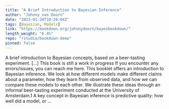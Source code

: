 ```yaml
---
title: "A Brief Introduction to Bayesian Inference"
author: "Johnny van Doorn"
date: "2023-01-24T10:29:04Z"
tags: [Bayesian, Models]
link: "https://bookdown.org/johnnydoorn/bayesbookdown/"
length_weight: "6.4%"
repo: "rstudio/bookdown-demo"
pinned: false
---
```


A brief introduction to Bayesian concepts, based on a beer-tasting experiment. [...] This book is still a work in progress If you encounter any errors/issues, you can reach me here. This booklet offers an introduction to Bayesian inference. We look at how different models make different claims about a parameter, how they learn from observed data, and how we can compare these models to each other. We illustrate these ideas through an informal beer-tasting experiment conducted at the University of Amsterdam.1
A key concept in Bayesian inference is predictive quality: how well did a model, or ...
